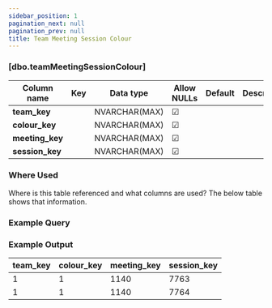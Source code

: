 ```yaml
---
sidebar_position: 1
pagination_next: null
pagination_prev: null
title: Team Meeting Session Colour
---
```


### [dbo.teamMeetingSessionColour]
| Column name | Key | Data type | Allow NULLs | Default | Description |
| ------- | ------- | ------- | ------- | ------- | ------- |
| **team_key** |  | NVARCHAR(MAX) | ☑ |  |  | 
| **colour_key** |  | NVARCHAR(MAX) | ☑ |  |  | 
| **meeting_key** |  | NVARCHAR(MAX) | ☑ |  |  | 
| **session_key** |  | NVARCHAR(MAX) | ☑ |  |  | 

### Where Used
Where is this table referenced and what columns are used? The below table shows that information.

### Example Query

### Example Output

 |**team_key**|**colour_key**|**meeting_key**|**session_key**|  
 |---|---|---|---|  
 |1|1|1140|7763|  
 |1|1|1140|7764| 